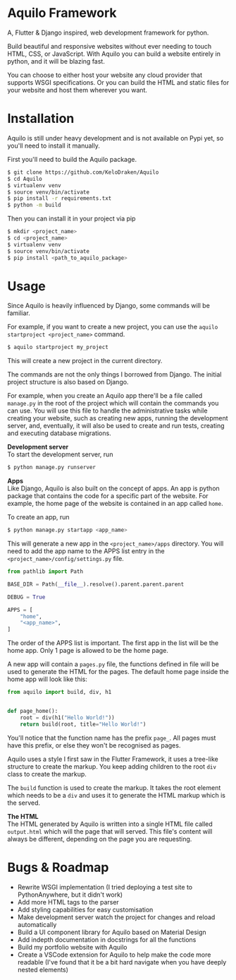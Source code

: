 # Aquilo Framework

A, Flutter & Django inspired, web development framework for python.

Build beautiful and responsive websites without ever needing to touch HTML, CSS, or JavaScript.
With Aquilo you can build a website entirely in python, and it will be blazing fast.

You can choose to either host your website any cloud provider that supports WSGI specifications.
Or you can build the HTML and static files for your website
and host them wherever you want.

# Installation

Aquilo is still under heavy development and is not available on Pypi yet, so you'll need to install it manually.

First you'll need to build the Aquilo package.

```bash
$ git clone https://github.com/KeloDraken/Aquilo
$ cd Aquilo
$ virtualenv venv
$ source venv/bin/activate
$ pip install -r requirements.txt
$ python -m build
```

Then you can install it in your project via pip

```bash
$ mkdir <project_name>
$ cd <project_name>
$ virtualenv venv
$ source venv/bin/activate
$ pip install <path_to_aquilo_package>
```

# Usage

Since Aquilo is heavily influenced by Django, some commands will be familiar.

For example, if you want to create a new project, you can use the `aquilo startproject <project_name>` command.

```bash
$ aquilo startproject my_project
```

This will create a new project in the current directory.

The commands are not the only things I borrowed from Django. The initial project structure is also based on Django.

For example, when you create an Aquilo app there'll be a file called `manage.py` in the root of the project which will
contain the commands you can use.
You will use this file to handle the administrative tasks while creating your website, such as creating new apps, running the
development server, and, eventually, it will also be used
to create and run tests, creating and executing database migrations.

**Development server** <br>
To start the development server, run

```bash
$ python manage.py runserver
```

**Apps** <br>
Like Django, Aquilo is also built on the concept of apps. An app is python package that contains the code for a specific part of the
website. For example, the home page of the website is contained in an app called `home`.

To create an app, run

```bash
$ python manage.py startapp <app_name>
```

This will generate a new app in the `<project_name>/apps` directory. You will need to add the app name to the APPS list entry in the `<project_name>/config/settings.py` file.

```python
from pathlib import Path

BASE_DIR = Path(__file__).resolve().parent.parent.parent

DEBUG = True

APPS = [
    "home",
    "<app_name>",
]
```

The order of the APPS list is important. The first app in the list will be the home app. Only 1 page is allowed to be the home page.

A new app will contain a `pages.py` file, the functions defined in file 
will be used to generate the HTML for the pages. The default home page inside the home app will look like this:

```python
from aquilo import build, div, h1


def page_home():
    root = div(h1("Hello World!"))
    return build(root, title="Hello World!")
```

You'll notice that the function name has the prefix `page_`. All pages must have this prefix, or else they won't be recognised as pages.

Aquilo uses a style I first saw in the Flutter Framework, it uses a tree-like structure to create the markup.
You keep adding children to the root `div` class to create the markup.

The `build` function is used to create the markup. It takes the root element which needs to be a `div` and uses it to generate the HTML markup which is the served.

**The HTML** <br>
The HTML generated by Aquilo is written into a single HTML file called `output.html` which will the page that will served.
This file's content will always be different, depending on the page you are requesting.

# Bugs & Roadmap
- Rewrite WSGI implementation (I tried deploying a test site to PythonAnywhere, but it didn't work)
- Add more HTML tags to the parser
- Add styling capabilities for easy customisation
- Make development server watch the project for changes and reload automatically
- Build a UI component library for Aquilo based on Material Design
- Add indepth documentation in docstrings for all the functions
- Build my portfolio website with Aquilo
- Create a VSCode extension for Aquilo to help make the code more readable (I've found that it be a bit hard navigate when you have deeply nested elements)
